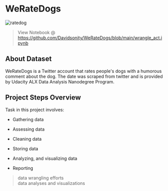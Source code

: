 # WeRateDogs

![ratedog](https://user-images.githubusercontent.com/96771321/215121953-9e0aadf0-b7ed-4d0a-b379-044287622972.jpg)
> View Notebook @ https://github.com/Davidsonity/WeRateDogs/blob/main/wrangle_act.ipynb

## About Dataset
WeRateDogs is a Twitter account that rates people's dogs with a humorous comment about the dog. The date was scraped from twitter and is provided by Udacity ALX Data Analysis Nanodegree Program. 

## Project Steps Overview
Task in this project involves:

- Gathering data

- Assessing data

- Cleaning data

- Storing data

- Analyzing, and visualizing data

- Reporting
> data wrangling efforts \
> data analyses and visualizations
